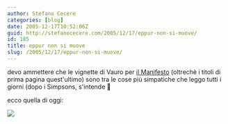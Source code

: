 ```yaml
---
author: Stefano Cecere
categories: [blog]
date: 2005-12-17T10:52:06Z
guid: http://stefanocecere.com/2005/12/17/eppur-non-si-muove/
id: 185
title: eppur non si muove
slug: /2005/12/17/eppur-non-si-muove/
---
```


devo ammettere che le vignette di Vauro per [il Manifesto](http://www.ilmanifesto.it/) (oltrechè i titoli di prima pagina quest'ultimo) sono tra le cose più simpatiche che leggo tutti i giorni (dopo i Simpsons, s'intende 🙂

ecco quella di oggi:
  
![](/wp-content/vauro.gif)